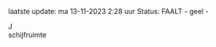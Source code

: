 laatste update: 
ma 13-11-2023  2:28   uur 
Status: FAALT - geel - 
<div class="service R">J</div><div class="service Y">schijfruimte</div>